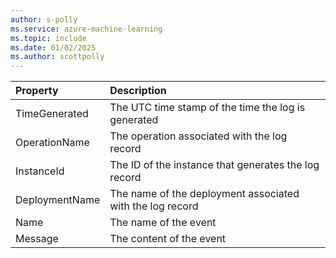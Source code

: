 ```yaml
---
author: s-polly
ms.service: azure-machine-learning
ms.topic: include
ms.date: 01/02/2025
ms.author: scottpolly
---
```


| Property | Description |
|:--- |:--- |
| TimeGenerated | The UTC time stamp of the time the log is generated |
| OperationName | The operation associated with the log record |
| InstanceId | The ID of the instance that generates the log record |
| DeploymentName | The name of the deployment associated with the log record |
| Name | The name of the event |
| Message | The content of the event |